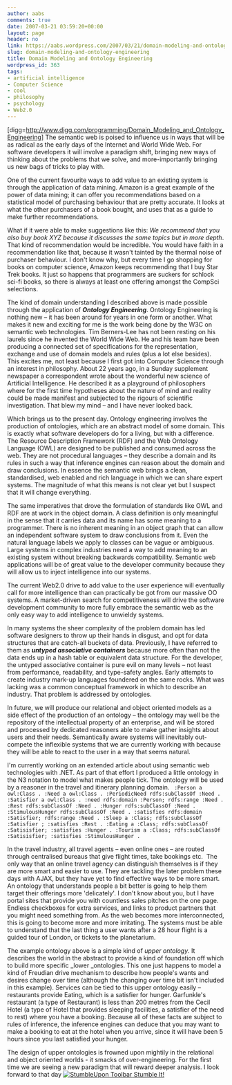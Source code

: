 ```yaml
---
author: aabs
comments: true
date: 2007-03-21 03:59:20+00:00
layout: page
header: no
link: https://aabs.wordpress.com/2007/03/21/domain-modeling-and-ontology-engineering/
slug: domain-modeling-and-ontology-engineering
title: Domain Modeling and Ontology Engineering
wordpress_id: 363
tags:
- artificial intelligence
- Computer Science
- cool
- philosophy
- psychology
- Web2.0
---
```


[digg=http://www.digg.com/programming/Domain_Modeling_and_Ontology_Engineering]
The semantic web is poised to influence us in ways that will be as radical as the early days of the Internet and World Wide Web. For software developers it will involve a paradigm shift, bringing new ways of thinking about the problems that we solve, and more-importantly bringing us new bags of tricks to play with.

One of the current favourite ways to add value to an existing system is through the application of data mining. Amazon is a great example of the power of data mining; it can offer you recommendations based on a statistical model of purchasing behaviour that are pretty accurate. It looks at what the other purchasers of a book bought, and uses that as a guide to make further recommendations.

What if it were able to make suggestions like this: _We recommend that you also buy book XYZ because it discusses the same topics but in more depth_. That kind of recommendation would be incredible. You would have faith in a recommendation like that, because it wasn't tainted by the thermal noise of purchaser behaviour. I don't know why, but every time I go shopping for books on computer science, Amazon keeps recommending that I buy Star Trek books. It just so happens that programmers are suckers for schlock sci-fi books, so there is always at least one offering amongst the CompSci selections.

The kind of domain understanding I described above is made possible through the application of **_Ontology Engineering_**. Ontology Engineering is nothing new – it has been around for years in one form or another. What makes it new and exciting for me is the work being done by the W3C on semantic web technologies. Tim Berners-Lee has not been resting on his laurels since he invented the World Wide Web. He and his team have been producing a connected set of specifications for the representation, exchange and use of domain models and rules (plus a lot else besides). This excites me, not least because I first got into Computer Science through an interest in philosophy. About 22 years ago, in a Sunday supplement newspaper a correspondent wrote about the wonderful new science of Artificial Intelligence. He described it as a playground of philosophers where for the first time hypotheses about the nature of mind and reality could be made manifest and subjected to the rigours of scientific investigation. That blew my mind – and I have never looked back.

Which brings us to the present day. Ontology engineering involves the production of ontologies, which are an abstract model of some domain. This is exactly what software developers do for a living, but with a difference. The Resource Description Framework (RDF) and the Web Ontology Language (OWL) are designed to be published and consumed across the web. They are not procedural languages – they describe a domain and its rules in such a way that inference engines can reason about the domain and draw conclusions. In essence the semantic web brings a clean, standardised, web enabled and rich language in which we can share expert systems. The magnitude of what this means is not clear yet but I suspect that it will change everything.

The same imperatives that drove the formulation of standards like OWL and RDF are at work in the object domain. A class definition is only meaningful in the sense that it carries data and its name has some meaning to a programmer. There is no inherent meaning in an object graph that can allow an independent software system to draw conclusions from it. Even the natural language labels we apply to classes can be vague or ambiguous. Large systems in complex industries need a way to add meaning to an existing system without breaking backwards compatibility. Semantic web applications will be of great value to the developer community because they will allow us to inject intelligence into our systems.

The current Web2.0 drive to add value to the user experience will eventually call for more intelligence than can practically be got from our massive OO systems. A market-driven search for competitiveness will drive the software development community to more fully embrace the semantic web as the only easy way to add intelligence to unwieldy systems.

In many systems the sheer complexity of the problem domain has led software designers to throw up their hands in disgust, and opt for data structures that are catch-all buckets of data. Previously, I have referred to them as **_untyped associative containers_** because more often than not the data ends up in a hash table or equivalent data structure. For the developer, the untyped associative container is pure evil on many levels – not least from performance, readability, and type-safety angles. Early attempts to create industry mark-up languages foundered on the same rocks. What was lacking was a common conceptual framework in which to describe an industry. That problem is addressed by ontologies.

In future, we will produce our relational and object oriented models as a side effect of the production of an ontology – the ontology may well be the repository of the intellectual property of an enterprise, and will be stored and processed by dedicated reasoners able to make gather insights about users and their needs. Semantically aware systems will inevitably out-compete the inflexible systems that we are currently working with because they will be able to react to the user in a way that seems natural.

I'm currently working on an extended article about using semantic web technologies with .NET. As part of that effort I produced a little ontology in the N3 notation to model what makes people tick. The ontology will be used by a reasoner in the travel and itinerary planning domain.
`
:Person a owl:Class .
:Need a owl:Class .
:PeriodicNeed rdfs:subClassOf :Need .
:Satisfier a owl:Class .
:need rdfs:domain :Person;
  rdfs:range :Need .
:Rest rdfs:subClassOf :Need .
:Hunger rdfs:subClassOf :Need .
:StimulousHunger rdfs:subClassOf :Need .
:satisfies rdfs:domain :Satisfier;
  rdfs:range :Need .
:Sleep a :Class;
  rdfs:subClassOf :Satisfier ;
  :satisfies :Rest .
:Eating a :Class;
  rdfs:subClassOf :Satisisfier;
  :satisfies :Hunger .
:Tourism a :Class;
  rdfs:subClassOf :Satisisfier;
  :satisfies :StimulousHunger .`

In the travel industry, all travel agents – even online ones – are routed through centralised bureaus that give flight times, take bookings etc.  The only way that an online travel agency can distinguish themselves is if they are more smart and easier to use. They are tackling the later problem these days with AJAX, but they have yet to find effective ways to be more smart. An ontology that understands people a bit better is going to help them target their offerings more 'delicately'. I don't know about you, but I have portal sites that provide you with countless sales pitches on the one page. Endless checkboxes for extra services, and links to product partners that you might need something from. As the web becomes more interconnected, this is going to become more and more irritating. The systems must be able to understand that the last thing a user wants after a 28 hour flight is a guided tour of London, or tickets to the planetarium.

The example ontology above is a simple kind of _upper ontology_. It describes the world in the abstract to provide a kind of foundation off which to build more specific _lower _ontologies. This one just happens to model a kind of Freudian drive mechanism to describe how people's wants and desires change over time (although the changing over time bit isn't included in this example). Services can be tied to this upper ontology easily – restaurants provide Eating, which is a satisfier for hunger. Garfunkle's restaurant (a type of Restaurant) is less than 200 metres from the Cecil Hotel (a type of Hotel that provides sleeping facilities, a satisfier of the need to rest) where you have a booking. Because all of these facts are subject to rules of inference, the inference engines can deduce that you may want to make a booking to eat at the hotel when you arrive, since it will have been 5 hours since you last satisfied your hunger.

The design of upper ontologies is frowned upon mightily in the relational and object oriented worlds - it smacks of over-engineering. For the first time we are seeing a new paradigm that will reward deeper analysis. I look forward to that day
[
![StumbleUpon Toolbar](http://www.stumbleupon.com/images/icon_su.gif) Stumble It!](http://www.stumbleupon.com/submit?url=http://www.yoursite.com/article.php&title=The+Article+Title)
